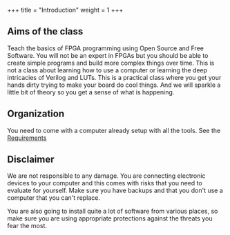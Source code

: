 +++
title = "Introduction"
weight = 1
+++

## Aims of the class
Teach the basics of FPGA programming using Open Source and Free Software. You will not be an expert in FPGAs but you should be able to create simple programs and build more complex things over time.
This is not a class about learning how to use a computer or learning the deep intricacies of Verilog and LUTs. This is a practical class where you get your hands dirty trying to make your board do cool things. And we will sparkle a little bit of theory so you get a sense of what is happening.

## Organization
You need to come with a computer already setup with all the tools. See the [Requirements](../requirements/)
## Disclaimer

We are not responsible to any damage. You are connecting electronic devices to your computer and this comes with risks that you need to evaluate for yourself. Make sure you have backups and that you don't use a computer that you can't replace.

You are also going to install quite a lot of software from various places, so make sure you are using appropriate protections against the threats you fear the most.

